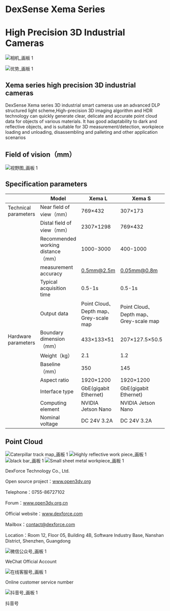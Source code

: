 # DexSense Xema Series 
# High Precision 3D Industrial Cameras

![相机_画板 1](https://user-images.githubusercontent.com/117330523/229683541-c8969d88-0ce7-4fdb-8c52-0d45c751c3e4.png)

![优势_画板 1](https://user-images.githubusercontent.com/117330523/229683563-14e43713-a433-4d6c-8928-a304ab93aaa2.png)


## Xema series high precision 3D industrial cameras

DexSense Xema series 3D industrial smart cameras use an advanced DLP structured light scheme,High-precision 3D imaging algorithm and 
HDR technology can quickly generate clear, delicate and accurate point cloud data for objects of various materials. It has good adaptability to 
dark and reflective objects, and is suitable for 3D measurement/detection, workpiece loading and unloading, disassembling and palleting and 
other application scenarios

## Field of vision（mm）

![视野图_画板 1](https://user-images.githubusercontent.com/117330523/229683787-7d1ddd06-34df-4ec1-8873-71aadee92792.png)

## Specification parameters

  | Model | Xema L | Xema S | Xema P
-- | -- | -- | -- | --
Technical parameters | Near field of view（mm） | 769×432 | 307×173 | 92×53
  | Distal field of view（mm） | 2307×1298 | 769×432 | 123×76
  | Recommended working distance（mm） | 1000-3000 | 400-1000 | 100-150
  | measurement accuracy | 0.5mm@2.5m | 0.05mm@0.8m | 6um@130mm
  | Typical acquisition time | 0.5-1s | 0.5-1s | 0.5-1s
  | Output data | Point Cloud、Depth map、Grey-scale map|Point Cloud、Depth map、Grey-scale map|Point Cloud、Depth map、Grey-scale map
Hardware parameters | Boundary dimension（mm） | 433×133×51 | 207×127.5×50.5 | 126×146×61
  | Weight（kg） | 2.1 | 1.2 | 1.1
  | Baseline（mm） | 350 | 145 | 70
  | Aspect ratio | 1920×1200 |1920×1200| 2448×2048
  |Interface type | GbE(gigabit Ethernet)|GbE(gigabit Ethernet)|GbE(gigabit Ethernet)
  | Computing element | NVIDIA Jetson Nano|NVIDIA Jetson Nano|NVIDIA Jetson Nano
  | Nominal voltage | DC 24V 3.2A|DC 24V 3.2A|DC 24V 3.2A

## Point Cloud

![Caterpillar track map_画板 1](https://user-images.githubusercontent.com/117330523/229683900-2d96c241-2de4-4301-ae6f-626d4befbb13.png) ![Highly reflective work piece_画板 1](https://user-images.githubusercontent.com/117330523/229683913-0abfa026-f91c-4a53-93b8-0920f604fab6.png) ![black bar_画板 1](https://user-images.githubusercontent.com/117330523/229683924-1bdc3566-ea2c-443e-ac2a-a9fea9f38b42.png) ![Small sheet metal workpiece_画板 1](https://user-images.githubusercontent.com/117330523/229683949-7a46b13f-cfc7-483c-88bf-699dff4191e9.png)

DexForce Technology Co., Ltd.       

Open source project：www.open3dv.org 

Telephone：0755-86727102                 

Forum：www.open3dv.org.cn

Official website：www.dexforce.com

Mailbox：contact@dexforce.com          

Location：Room 12, Floor 05, Building 4B, Software Industry Base, Nanshan District, 
Shenzhen, Guangdong

![微信公众号_画板 1](https://user-images.githubusercontent.com/117330523/229684495-d6ad66d5-92ba-4eb5-8762-6b8d21b91a9f.png)

WeChat Official
 Account

![在线客服号_画板 1](https://user-images.githubusercontent.com/117330523/229684516-9cfb27e3-6a56-4831-9bbb-8486b36b2d51.png)

Online customer 
service number

![抖音号_画板 1](https://user-images.githubusercontent.com/117330523/229684539-7ef1234c-d434-4285-9802-da394e51c6e9.png)

抖音号